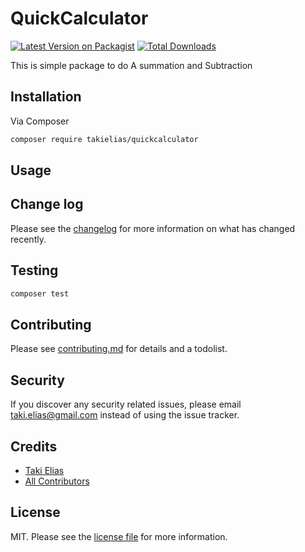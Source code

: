 # QuickCalculator

[![Latest Version on Packagist][ico-version]][link-packagist]
[![Total Downloads][ico-downloads]][link-downloads]

This is simple package to do A summation and Subtraction

## Installation

Via Composer

``` bash
composer require takielias/quickcalculator
```

## Usage

## Change log

Please see the [changelog](changelog.md) for more information on what has changed recently.

## Testing

``` bash
composer test
```

## Contributing

Please see [contributing.md](contributing.md) for details and a todolist.

## Security

If you discover any security related issues, please email taki.elias@gmail.com instead of using the issue tracker.

## Credits

- [Taki Elias][link-author]
- [All Contributors][link-contributors]

## License

MIT. Please see the [license file](license.md) for more information.

[ico-version]: https://img.shields.io/packagist/v/takielias/quickcalculator.svg?style=flat-square
[ico-downloads]: https://img.shields.io/packagist/dt/takielias/quickcalculator.svg?style=flat-square
[ico-travis]: https://img.shields.io/travis/takielias/quickcalculator/master.svg?style=flat-square
[ico-styleci]: https://styleci.io/repos/12345678/shield

[link-packagist]: https://packagist.org/packages/takielias/quickcalculator
[link-downloads]: https://packagist.org/packages/takielias/quickcalculator
[link-travis]: https://travis-ci.org/takielias/quickcalculator
[link-styleci]: https://styleci.io/repos/12345678
[link-author]: https://github.com/takielias
[link-contributors]: ../../contributors
